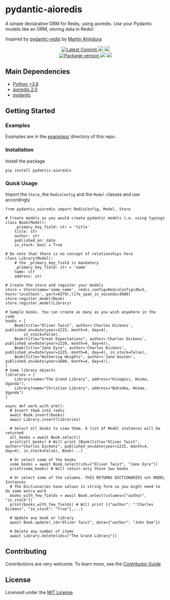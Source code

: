 # pydantic-aioredis

A simple declarative ORM for Redis, using aioredis. Use your Pydantic
models like an ORM, storing data in Redis!

Inspired by
[pydantic-redis](https://github.com/sopherapps/pydantic-redis) by
[Martin Ahindura](https://github.com/Tinitto)

<p align="center">
    <a href="https://github.com/andrewthetechie/pydantic-aioredis" target="_blank">
        <img src="https://img.shields.io/github/last-commit/andrewthetechie/pydantic-aioredis" alt="Latest Commit">
    </a>
        <img src="https://github.com/andrewthetechie/pydantic-aioredis/actions/workflows/run_tests_with_tox.yaml/badge.svg?branch=main">
        <img src="https://img.shields.io/codecov/c/github/andrewthetechie/pydantic-aioredis">
    <br />
    <a href="https://pypi.org/project/pydantic-aioredis" target="_blank">
        <img src="https://img.shields.io/pypi/v/pydantic-aioredis" alt="Package version">
    </a>
    <img src="https://img.shields.io/pypi/pyversions/pydantic-aioredis">
    <img src="https://img.shields.io/badge/license-MIT-green">
</p>

## Main Dependencies

- [Python +3.6](https://www.python.org)
- [aioredis 2.0](https://aioredis.readthedocs.io/en/latest/)
- [pydantic](https://github.com/samuelcolvin/pydantic/)

## Getting Started

### Examples

Examples are in the [examples/](./examples) directory of this repo.

### Installation

Install the package

    pip install pydantic-aioredis

### Quick Usage

Import the `Store`, the `RedisConfig` and the `Model` classes and use accordingly

    from pydantic_aioredis import RedisConfig, Model, Store

    # Create models as you would create pydantic models i.e. using typings
    class Book(Model):
        _primary_key_field: str = 'title'
        title: str
        author: str
        published_on: date
        in_stock: bool = True

    # Do note that there is no concept of relationships here
    class Library(Model):
        # the _primary_key_field is mandatory
        _primary_key_field: str = 'name'
        name: str
        address: str

    # Create the store and register your models
    store = Store(name='some_name', redis_config=RedisConfig(db=5, host='localhost', port=6379),life_span_in_seconds=3600)
    store.register_model(Book)
    store.register_model(Library)

    # Sample books. You can create as many as you wish anywhere in the code
    books = [
        Book(title="Oliver Twist", author='Charles Dickens', published_on=date(year=1215, month=4, day=4),
            in_stock=False),
        Book(title="Great Expectations", author='Charles Dickens', published_on=date(year=1220, month=4, day=4)),
        Book(title="Jane Eyre", author='Charles Dickens', published_on=date(year=1225, month=6, day=4), in_stock=False),
        Book(title="Wuthering Heights", author='Jane Austen', published_on=date(year=1600, month=4, day=4)),
    ]
    # Some library objects
    libraries = [
        Library(name="The Grand Library", address="Kinogozi, Hoima, Uganda"),
        Library(name="Christian Library", address="Buhimba, Hoima, Uganda")
    ]

    async def work_with_orm():
      # Insert them into redis
      await Book.insert(books)
      await Library.insert(libraries)

      # Select all books to view them. A list of Model instances will be returned
      all_books = await Book.select()
      print(all_books) # Will print [Book(title="Oliver Twist", author="Charles Dickens", published_on=date(year=1215, month=4, day=4), in_stock=False), Book(...]

      # Or select some of the books
      some_books = await Book.select(ids=["Oliver Twist", "Jane Eyre"])
      print(some_books) # Will return only those two books

      # Or select some of the columns. THIS RETURNS DICTIONARIES not MODEL Instances
      # The Dictionaries have values in string form so you might need to do some extra work
      books_with_few_fields = await Book.select(columns=["author", "in_stock"])
      print(books_with_few_fields) # Will print [{"author": "'Charles Dickens", "in_stock": "True"},...]

      # Update any book or library
      await Book.update(_id="Oliver Twist", data={"author": "John Doe"})

      # Delete any number of items
      await Library.delete(ids=["The Grand Library"])

## Contributing

Contributions are very welcome.
To learn more, see the [Contributor Guide](./CONTRIBUTING.rst)

## License

Licensed under the [MIT License](./LICENSE)
